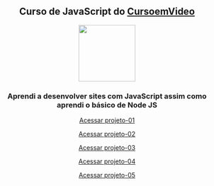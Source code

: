
<div align="center">
<h2>Curso de <strong>JavaScript</strong> do <a href="https://www.cursoemvideo.com" target="_blank">CursoemVideo</a></h2>

<p>
<img src="https://icons.iconarchive.com/icons/simpleicons-team/simple/128/javascript-icon.png" width="128" height="128">
</p>

<p>
<h3>Aprendi a desenvolver sites com JavaScript assim como aprendi o básico de Node JS</h3>

<a href="https://mateusleguir.github.io/projeto-hora-do-dia" target="_blank">Acessar projeto-01</a><br>

<a href="https://mateusleguir.github.io/projeto-verificar-idade" target="_blank">Acessar projeto-02</a><br>

<a href="https://mateusleguir.github.io/projeto-contador" target="_blank">Acessar projeto-03</a><br>

<a href="https://mateusleguir.github.io/projeto-tabuada" target="_blank">Acessar projeto-04</a><br>

<a href="https://mateusleguir.github.io/projeto-analisador" target="_blank">Acessar projeto-05</a><br>

</p>
</div>
